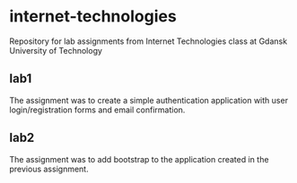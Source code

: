 # internet-technologies
Repository for lab assignments from Internet Technologies class at Gdansk University of Technology

## lab1
The assignment was to create a simple authentication application with user login/registration forms and email confirmation.

## lab2
The assignment was to add bootstrap to the application created in the previous assignment.
